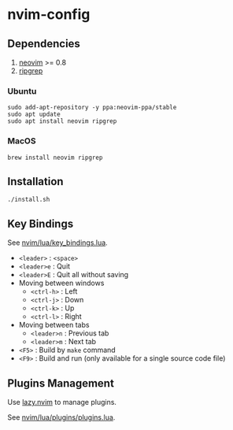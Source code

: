 # nvim-config

## Dependencies
1. [neovim](https://github.com/neovim/neovim) >= 0.8
2. [ripgrep](https://github.com/BurntSushi/ripgrep)

### Ubuntu

```shell
sudo add-apt-repository -y ppa:neovim-ppa/stable
sudo apt update
sudo apt install neovim ripgrep
```

### MacOS

```shell
brew install neovim ripgrep
```

## Installation

```shell
./install.sh
```

## Key Bindings

See [nvim/lua/key_bindings.lua](https://github.com/adonis0147/nvim-config/blob/main/nvim/lua/key_bindings.lua).

* `<leader>` : `<space>`
* `<leader>e` : Quit
* `<leader>E` : Quit all without saving
* Moving between windows
    * `<ctrl-h>` : Left
    * `<ctrl-j>` : Down
    * `<ctrl-k>` : Up
    * `<ctrl-l>` : Right
* Moving between tabs 
    * `<leader>n` : Previous tab
    * `<leader>m` : Next tab
* `<F5>` : Build by `make` command
* `<F9>` : Build and run (only available for a single source code file)

## Plugins Management

Use [lazy.nvim](https://github.com/folke/lazy.nvim) to manage plugins.

See [nvim/lua/plugins/plugins.lua](https://github.com/adonis0147/nvim-config/blob/main/nvim/lua/plugins/plugins.lua).
